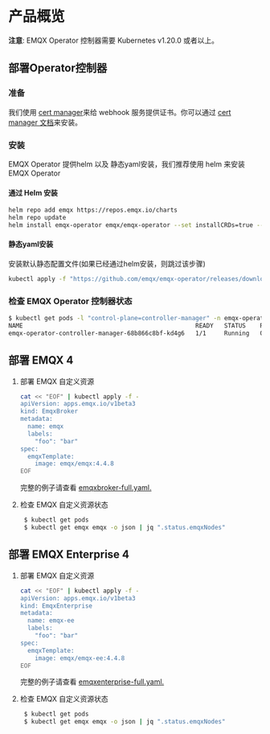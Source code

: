 # 产品概览

**注意**: EMQX Operator 控制器需要 Kubernetes v1.20.0 或者以上。

## 部署Operator控制器

### 准备

我们使用 [cert manager](https://github.com/cert-manager/cert-manager)来给 webhook 服务提供证书。你可以通过 [cert manager 文档](https://cert-manager.io/docs/installation/)来安装。

### 安装
EMQX Operator 提供helm 以及 静态yaml安装，我们推荐使用 helm 来安装 EMQX Operator

#### 通过 Helm 安装

```bash
helm repo add emqx https://repos.emqx.io/charts
helm repo update
helm install emqx-operator emqx/emqx-operator --set installCRDs=true --namespace emqx-operator-system --create-namespace
```

#### 静态yaml安装

安装默认静态配置文件(如果已经通过helm安装，则跳过该步骤)

```bash
kubectl apply -f "https://github.com/emqx/emqx-operator/releases/download/1.2.7-ecp.7/emqx-operator-controller.yaml"
```

### 检查 EMQX Operator 控制器状态

```bash
$ kubectl get pods -l "control-plane=controller-manager" -n emqx-operator-system
NAME                                                READY   STATUS    RESTARTS   AGE
emqx-operator-controller-manager-68b866c8bf-kd4g6   1/1     Running   0          15s
```


## 部署 EMQX 4

1. 部署 EMQX 自定义资源

   ```bash
   cat << "EOF" | kubectl apply -f -
   apiVersion: apps.emqx.io/v1beta3
   kind: EmqxBroker
   metadata:
     name: emqx
     labels:
       "foo": "bar"
   spec:
     emqxTemplate:
       image: emqx/emqx:4.4.8
   EOF
   ```
    完整的例子请查看 [emqxbroker-full.yaml.](https://github.com/emqx/emqx-operator/blob/2.0.0/config/samples/emqx/v1beta3/emqxbroker-full.yaml)

2. 检查 EMQX 自定义资源状态

   ```bash
    $ kubectl get pods
    $ kubectl get emqx emqx -o json | jq ".status.emqxNodes"
   ```


## 部署 EMQX Enterprise 4

1. 部署 EMQX 自定义资源

   ```bash
   cat << "EOF" | kubectl apply -f -
   apiVersion: apps.emqx.io/v1beta3
   kind: EmqxEnterprise
   metadata:
     name: emqx-ee
     labels:
       "foo": "bar"
   spec:
     emqxTemplate:
       image: emqx/emqx-ee:4.4.8
   EOF
   ```
   完整的例子请查看 [emqxenterprise-full.yaml.](https://github.com/emqx/emqx-operator/blob/2.0.0/config/samples/emqx/v1beta3/emqxenterprise-full.yaml)

2. 检查 EMQX 自定义资源状态

   ```bash
    $ kubectl get pods
    $ kubectl get emqx emqx -o json | jq ".status.emqxNodes"
   ```
